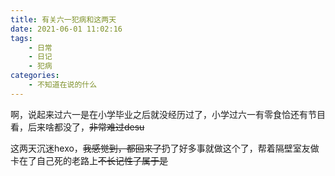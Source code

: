 ```yaml
---
title: 有关六一犯病和这两天
date: 2021-06-01 11:02:16
tags:
    - 日常
    - 日记
    - 犯病
categories:
    - 不知道在说的什么
---
```


啊，说起来过六一是在小学毕业之后就没经历过了，小学过六一有零食恰还有节目看，后来啥都没了，~~非常难过desu~~

这两天沉迷hexo，~~我感觉到，都回来了~~扔了好多事就做这个了，帮着隔壁室友做卡在了自己死的老路上~~不长记性了属于是~~
